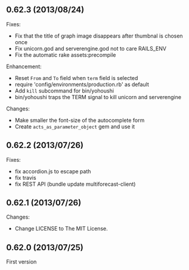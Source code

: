 ## 0.62.3 (2013/08/24)

Fixes:

* Fix that the title of graph image disappears after thumbnal is chosen once
* Fix unicorn.god and serverengine.god not to care RAILS_ENV
* Fix the automatic rake assets:precompile

Enhancement:

* Reset `From` and `To` field when `term` field is selected
* require 'config/environments/production.rb' as default
* Add `kill` subcommand for bin/yohoushi
* bin/yohoushi traps the TERM signal to kill unicorn and serverengine 

Changes:

* Make smaller the font-size of the autocomplete form
* Create `acts_as_parameter_object` gem and use it

## 0.62.2 (2013/07/26)

Fixes:

* fix accordion.js to escape path
* fix travis
* fix REST API (bundle update multiforecast-client)

## 0.62.1 (2013/07/26)

Changes:

* Change LICENSE to The MIT License.

## 0.62.0 (2013/07/25)

First version
